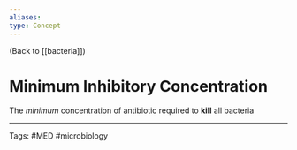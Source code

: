 ```yaml
---
aliases: 
type: Concept
---
```


(Back to [[bacteria]])

# Minimum Inhibitory Concentration

The _minimum_ concentration of antibiotic required to **kill** all bacteria

---
Tags: #MED #microbiology 